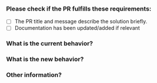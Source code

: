 ### Please check if the PR fulfills these requirements:

* [ ] The PR title and message describe the solution briefly.
* [ ] Documentation has been updated/added if relevant

### What is the current behavior?
<!-- List issue if it fixes/closes/implements one using the "Fixes #<number>" or "Closes #<number>" syntax -->

### What is the new behavior?

### Other information?
<!-- Is this a breaking change? -->
<!-- How did you test -->
